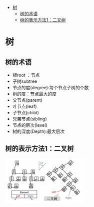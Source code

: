 - [树](#树)
  - [树的术语](#树的术语)
  - [树的表示方法1：二叉树](#树的表示方法1二叉树)
# 树
## 树的术语
* 根root ：节点 
* 子树subtree
* 节点的度(degree):每个节点子树的个数
* 树的度：节点最大的度
* 父节点(parent)
* 叶节点(leaf)
* 子节点(child)
* 兄弟节点(sibling)
* 节点的层次(level)
* 树的深度(Depth):最大层次




## 树的表示方法1：二叉树
<!-- ![二叉树图片](./image/binary_tree.JPG) -->
<img src="./image/binary_tree.JPG" alt="二叉树图片" title="二叉树" width="50%">

